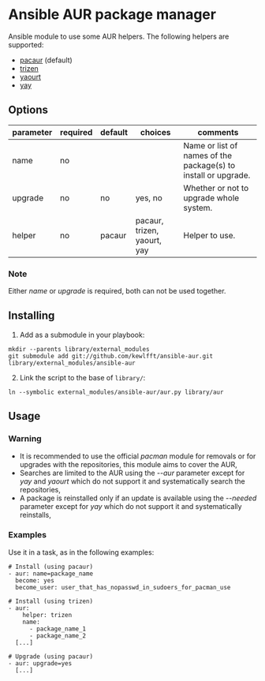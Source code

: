 # Ansible AUR package manager
Ansible module to use some AUR helpers. The following helpers are supported:
- [pacaur](https://github.com/rmarquis/pacaur) (default)
- [trizen](https://github.com/trizen/trizen)
- [yaourt](https://github.com/archlinuxfr/yaourt)
- [yay](https://github.com/Jguer/yay)

## Options
|parameter|required |default |choices                     |comments|
|---      |---      |---     |---                         |---|
|name     |no       |        |                            |Name or list of names of the package(s) to install or upgrade.|
|upgrade  |no       |no      |yes, no                     |Whether or not to upgrade whole system.|
|helper   |no       |pacaur  |pacaur, trizen, yaourt, yay |Helper to use.|

### Note
Either *name* or *upgrade* is required, both can not be used together.

## Installing
1. Add as a submodule in your playbook:
  ```
  mkdir --parents library/external_modules
  git submodule add git://github.com/kewlfft/ansible-aur.git library/external_modules/ansible-aur
  ```

2. Link the script to the base of `library/`:
  ```
  ln --symbolic external_modules/ansible-aur/aur.py library/aur
  ```

## Usage
### Warning
* It is recommended to use the official *pacman* module for removals or for upgrades with the repositories, this module aims to cover the AUR,
* Searches are limited to the AUR using the *--aur* parameter except for *yay* and *yaourt* which do not support it and systematically search the repositories,
* A package is reinstalled only if an update is available using the *--needed* parameter except for *yay* which do not support it and systematically reinstalls,

### Examples
Use it in a task, as in the following examples:
  ```
  # Install (using pacaur)
  - aur: name=package_name
    become: yes
    become_user: user_that_has_nopasswd_in_sudoers_for_pacman_use

  # Install (using trizen)
  - aur:
      helper: trizen
      name:
        - package_name_1
        - package_name_2 
    [...]

  # Upgrade (using pacaur)
  - aur: upgrade=yes
    [...]
  ```

